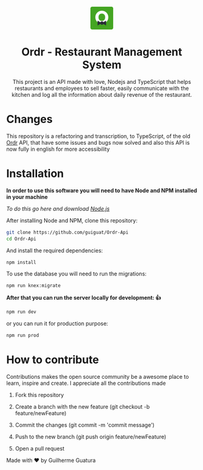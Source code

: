 <p align="center">
  <img src="https://github.com/guiguat/ORDR/blob/master/assets/icon.png" alt="ORDR" style="max-width:100%" width="60"></img>
</p>
<h1 align="center">Ordr - Restaurant Management System</h1>
<p align="center">
  This project is an API made with love, Nodejs and TypeScript that helps restaurants and employees to sell faster, easily communicate with the kitchen and log all the information about daily revenue of the restaurant.
</p>

# Changes
This repository is a refactoring and transcription, to TypeScript, of the old [Ordr](https://github.com/guiguat/ORDR) API, that have some issues and bugs now solved and also this API is now fully in english for more accessibility

# Installation

**In order to use this software you will need to have Node and NPM installed in your machine**

*To do this go here and download [Node.js](https://nodejs.org/en/download/)* 

After installing Node and NPM, clone this repository:
```bash
git clone https://github.com/guiguat/Ordr-Api
cd Ordr-Api
```

And install the required dependencies:
```bash
npm install
```

To use the database you will need to run the migrations:
```bash
npm run knex:migrate
```

**After that you can run the server locally for development: :+1:**
```bash
npm run dev
```
or you can run it for production purpose:
```bash
npm run prod
```

# How to contribute
Contributions makes the open source community be a awesome place to learn, inspire and create. I appreciate all the contributions made

1) Fork this repository

2) Create a branch with the new feature (git checkout -b feature/newFeature)

3) Commit the changes (git commit -m 'commit message')

4) Push to the new branch (git push origin feature/newFeature)

5) Open a pull request


Made with ♥ by Guilherme Guatura
